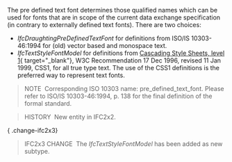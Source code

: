 The pre defined text font determines those qualified names which can be used for fonts that are in scope of the current data exchange specification (in contrary to externally defined text fonts). There are two choices:

* _IfcDraughtingPreDefinedTextFont_ for definitions from ISO/IS 10303-46:1994 for (old) vector based and monospace text.   
* _IfcTextStyleFontModel_ for definitions from [Cascading Style Sheets, level 1](http://www.w3.org/TR/REC-CSS1){ target="_blank"}, W3C Recommendation 17 Dec 1996, revised 11 Jan 1999, CSS1, for all true type text. The use of the CSS1 definitions is the preferred way to represent text fonts.

> NOTE&nbsp; Corresponding ISO 10303 name: pre_defined_text_font. Please refer to ISO/IS 10303-46:1994, p. 138 for the final definition of the formal standard.

> HISTORY&nbsp; New entity in IFC2x2.

{ .change-ifc2x3}
> IFC2x3 CHANGE&nbsp; The _IfcTextStyleFontModel_ has been added as new subtype.
